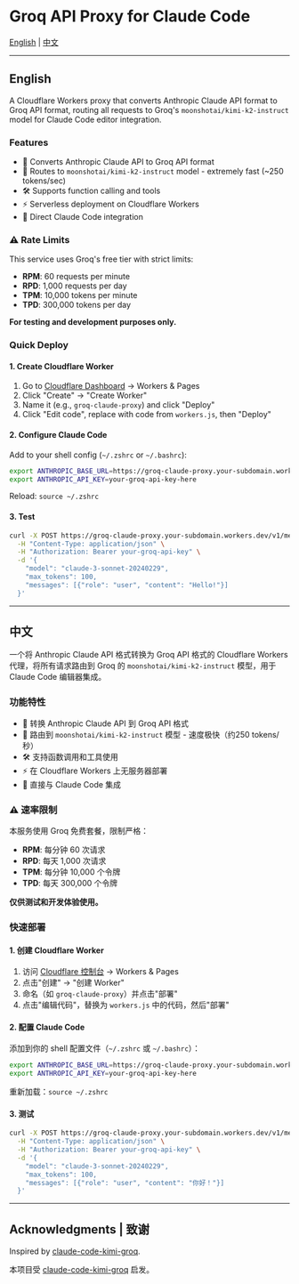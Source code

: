 # Groq API Proxy for Claude Code

[English](#english) | [中文](#中文)

---

## English

A Cloudflare Workers proxy that converts Anthropic Claude API format to Groq API format, routing all requests to Groq's `moonshotai/kimi-k2-instruct` model for Claude Code editor integration.

### Features

- 🔄 Converts Anthropic Claude API to Groq API format
- 🚀 Routes to `moonshotai/kimi-k2-instruct` model - extremely fast (~250 tokens/sec)
- 🛠️ Supports function calling and tools
- ⚡ Serverless deployment on Cloudflare Workers
- 🔧 Direct Claude Code integration

### ⚠️ Rate Limits

This service uses Groq's free tier with strict limits:
- **RPM**: 60 requests per minute
- **RPD**: 1,000 requests per day  
- **TPM**: 10,000 tokens per minute
- **TPD**: 300,000 tokens per day

**For testing and development purposes only.**

### Quick Deploy

#### 1. Create Cloudflare Worker

1. Go to [Cloudflare Dashboard](https://dash.cloudflare.com) → Workers & Pages
2. Click "Create" → "Create Worker"
3. Name it (e.g., `groq-claude-proxy`) and click "Deploy"
4. Click "Edit code", replace with code from `workers.js`, then "Deploy"

#### 2. Configure Claude Code

Add to your shell config (`~/.zshrc` or `~/.bashrc`):

```bash
export ANTHROPIC_BASE_URL=https://groq-claude-proxy.your-subdomain.workers.dev
export ANTHROPIC_API_KEY=your-groq-api-key-here
```

Reload: `source ~/.zshrc`

#### 3. Test

```bash
curl -X POST https://groq-claude-proxy.your-subdomain.workers.dev/v1/messages \
  -H "Content-Type: application/json" \
  -H "Authorization: Bearer your-groq-api-key" \
  -d '{
    "model": "claude-3-sonnet-20240229",
    "max_tokens": 100,
    "messages": [{"role": "user", "content": "Hello!"}]
  }'
```

---

## 中文

一个将 Anthropic Claude API 格式转换为 Groq API 格式的 Cloudflare Workers 代理，将所有请求路由到 Groq 的 `moonshotai/kimi-k2-instruct` 模型，用于 Claude Code 编辑器集成。

### 功能特性

- 🔄 转换 Anthropic Claude API 到 Groq API 格式
- 🚀 路由到 `moonshotai/kimi-k2-instruct` 模型 - 速度极快（约250 tokens/秒）
- 🛠️ 支持函数调用和工具使用
- ⚡ 在 Cloudflare Workers 上无服务器部署
- 🔧 直接与 Claude Code 集成

### ⚠️ 速率限制

本服务使用 Groq 免费套餐，限制严格：
- **RPM**: 每分钟 60 次请求
- **RPD**: 每天 1,000 次请求
- **TPM**: 每分钟 10,000 个令牌
- **TPD**: 每天 300,000 个令牌

**仅供测试和开发体验使用。**

### 快速部署

#### 1. 创建 Cloudflare Worker

1. 访问 [Cloudflare 控制台](https://dash.cloudflare.com) → Workers & Pages
2. 点击"创建" → "创建 Worker"
3. 命名（如 `groq-claude-proxy`）并点击"部署"
4. 点击"编辑代码"，替换为 `workers.js` 中的代码，然后"部署"

#### 2. 配置 Claude Code

添加到你的 shell 配置文件（`~/.zshrc` 或 `~/.bashrc`）：

```bash
export ANTHROPIC_BASE_URL=https://groq-claude-proxy.your-subdomain.workers.dev
export ANTHROPIC_API_KEY=your-groq-api-key-here
```

重新加载：`source ~/.zshrc`

#### 3. 测试

```bash
curl -X POST https://groq-claude-proxy.your-subdomain.workers.dev/v1/messages \
  -H "Content-Type: application/json" \
  -H "Authorization: Bearer your-groq-api-key" \
  -d '{
    "model": "claude-3-sonnet-20240229",
    "max_tokens": 100,
    "messages": [{"role": "user", "content": "你好！"}]
  }'
```

---

## Acknowledgments | 致谢

Inspired by [claude-code-kimi-groq](https://github.com/fakerybakery/claude-code-kimi-groq).

本项目受 [claude-code-kimi-groq](https://github.com/fakerybakery/claude-code-kimi-groq) 启发。
